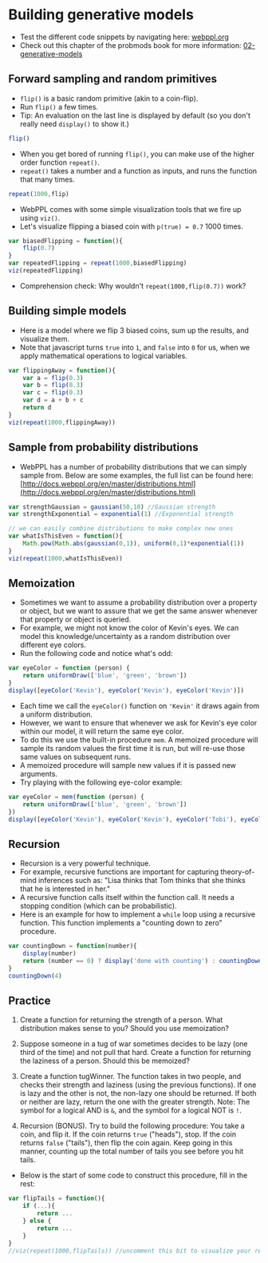 # Building generative models

- Test the different code snippets by navigating here: [webppl.org](http://webppl.org)
- Check out this chapter of the probmods book for more information: [02-generative-models](https://probmods.org/chapters/02-generative-models.html)

## Forward sampling and random primitives

- `flip()` is a basic random primitive (akin to a coin-flip).
- Run `flip()` a few times.
- Tip: An evaluation on the last line is displayed by default (so you don't really need `display()` to show it.)

```javascript
flip()
```

- When you get bored of running `flip()`, you can make use of the higher order function `repeat()`.
- `repeat()` takes a number and a function as inputs, and runs the function that many times.

```javascript
repeat(1000,flip)
```

- WebPPL comes with some simple visualization tools that we fire up using `viz()`.
- Let's visualize flipping a biased coin with `p(true) = 0.7` 1000 times.

```javascript
var biasedFlipping = function(){
	flip(0.7)
}
var repeatedFlipping = repeat(1000,biasedFlipping)
viz(repeatedFlipping)
```

- Comprehension check: Why wouldn't `repeat(1000,flip(0.7))` work?

## Building simple models

- Here is a model where we flip 3 biased coins, sum up the results, and visualize them.
- Note that javascript turns `true` into `1`, and `false` into `0` for us, when we apply mathematical operations to logical variables.

```javascript
var flippingAway = function(){
	var a = flip(0.3)
	var b = flip(0.3)
	var c = flip(0.3)
	var d = a + b + c
	return d
}
viz(repeat(1000,flippingAway))
```

## Sample from probability distributions

- WebPPL has a number of probability distributions that we can simply sample from. Below are some examples, the full list can be found here: [http://docs.webppl.org/en/master/distributions.html](http://docs.webppl.org/en/master/distributions.html)

```javascript
var strengthGaussian = gaussian(50,10) //Gaussian strength
var strengthExponential = exponential(1) //Exponential strength

// we can easily combine distributions to make complex new ones
var whatIsThisEven = function(){
	Math.pow(Math.abs(gaussian(0,1)), uniform(0,1)*exponential(1))
}
viz(repeat(1000,whatIsThisEven))
```

## Memoization

- Sometimes we want to assume a probability distribution over a property or object, but we want to assure that we get the same answer whenever that property or object is queried. 
- For example, we might not know the color of Kevin's eyes. We can model this knowledge/uncertainty as a random distribution over different eye colors. 
- Run the following code and notice what's odd: 

```javascript
var eyeColor = function (person) {
	return uniformDraw(['blue', 'green', 'brown'])
}
display([eyeColor('Kevin'), eyeColor('Kevin'), eyeColor('Kevin')])
```

- Each time we call the `eyeColor()` function on `'Kevin'` it draws again from a uniform distribution. 
- However, we want to ensure that whenever we ask for Kevin's eye color within our model, it will return the same eye color.
- To do this we use the built-in procedure `mem`. A memoized procedure will sample its random values the first time it is run, but will re-use those same values on subsequent runs. 
- A memoized procedure will sample new values if it is passed new arguments. 
- Try playing with the following eye-color example:

```javascript
var eyeColor = mem(function (person) {
	return uniformDraw(['blue', 'green', 'brown'])
})
display([eyeColor('Kevin'), eyeColor('Kevin'), eyeColor('Tobi'), eyeColor('Tobi')])
```

## Recursion

- Recursion is a very powerful technique. 
- For example, recursive functions are important for capturing theory-of-mind inferences such as: "Lisa thinks that Tom thinks that she thinks that he is interested in her."
- A recursive function calls itself within the function call. It needs a stopping condition (which can be probabilistic). 
- Here is an example for how to implement a `while` loop using a recursive function. This function implements a "counting down to zero" procedure. 

```javascript
var countingDown = function(number){
	display(number)
	return (number == 0) ? display('done with counting') : countingDown(number-1)
}
countingDown(4)
```

## Practice

1. Create a function for returning the strength of a person. What distribution makes sense to you? Should you use memoization?

<!--
- SOLUTION:

A Gaussian seems like a reasonable distribution -- this assumes that there is some average strength in the population and deviations follow a bell curve.

You SHOULD use memoization here -- Tobi's strength might change if he starts / stops working out, but it won't change in the time between two function calls

 ```javascript
var strength = mem(function (person) {return gaussian(50, 10)})

display("Tobi's strength: " + strength('tobi'))
display("Tobi's strength: " + strength('tobi'))
display("Kevin's strength: " + strength('kevin'))
```-->

2. Suppose someone in a tug of war sometimes decides to be lazy (one third of the time) and not pull that hard. Create a function for returning the laziness of a person. Should this be memoized?

<!--
- SOLUTION:

You should NOT use memoization here -- Tobi might work hard at one point but be lazy later. Memoization would force him to always be lazy or working hard

 ```javascript
var lazy = function(person) {return flip(1/3) }

display("Is Tobi lazy? " + lazy('tobi'))
display("Is Tobi lazy again? " + lazy('tobi'))
display("Is Tobi lazy still? " + lazy('tobi'))
display("Is Tobi lazy now? " + lazy('tobi'))
```-->

3. Create a function tugWinner. The function takes in two people, and checks their strength and laziness (using the previous functions). If one is lazy and the other is not, the non-lazy one should be returned. If both or neither are lazy, return the one with the greater strength. Note: The symbol for a logical AND is `&`, and the symbol for a logical NOT is `!`. 

<!--
- SOLUTION:

 ```javascript
var strength = mem(function (person) {return gaussian(50, 10)})
var lazy = function(person) {return flip(1/3) }

var tugWinner = function(person1, person2) {
	var str1 = strength(person1)
	var isLazy1 = lazy(person1)
	var str2 = strength(person2)
	var isLazy2 = lazy(person2)

	if (isLazy1 & !isLazy2) { // person1 is lazy, person2 is not
		return person2
	} else if (!isLazy1 & isLazy2) { // person2 is lazy, person1 is not
		return person1
	} else { // Both or neither are lazy
		return str1 > str2 ? person1 : person2
	}
}
display("The winner between Tobi and Tomer is: " + tugWinner('tobi', 'tomer'))
display("The winner between Tobi and Kevin is: " + tugWinner('tobi', 'kevin'))
display("The winner between Kevin and Tomer is: " + tugWinner('kevin', 'tomer'))

display ("Tobi's strength is: " + strength('tobi'))
display ("Tomer's strength is: " + strength('tomer'))
display ("Kevin's strength is: " + strength('kevin'))
```

Note that we don't have to worry about equal strengths here -- because these numbers are pulled from a continuous distribution, they will never be exactly equal
-->

4. Recursion (BONUS). Try to build the following procedure: You take a coin, and flip it. If the coin returns `true` ("heads"), stop. If the coin returns `false` ("tails"), then flip the coin again. Keep going in this manner, counting up the total number of tails you see before you hit tails.

- Below is the start of some code to construct this procedure, fill in the rest:

```javascript
var flipTails = function(){
	if (...){
		return ...
	} else {
		return ...
	}
}
//viz(repeat(1000,flipTails)) //uncomment this bit to visualize your results once you've updated the function
```

<!--
- SOLUTION:

 ```javascript
var flipTails = function(){
	if (flip()){
		return 0
	}
	else
	{
		return 1+flipTails()
	}
}
viz(repeat(1000,flipTails))
```-->

